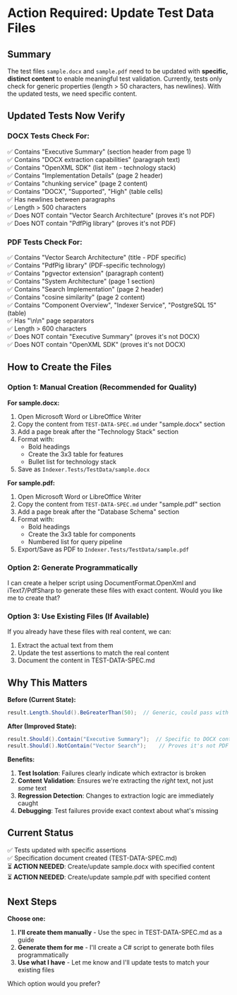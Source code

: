 # Action Required: Update Test Data Files

## Summary

The test files `sample.docx` and `sample.pdf` need to be updated with **specific, distinct content** to enable meaningful test validation. Currently, tests only check for generic properties (length > 50 characters, has newlines). With the updated tests, we need specific content.

## Updated Tests Now Verify

### DOCX Tests Check For:
✅ Contains "Executive Summary" (section header from page 1)  
✅ Contains "DOCX extraction capabilities" (paragraph text)  
✅ Contains "OpenXML SDK" (list item - technology stack)  
✅ Contains "Implementation Details" (page 2 header)  
✅ Contains "chunking service" (page 2 content)  
✅ Contains "DOCX", "Supported", "High" (table cells)  
✅ Has newlines between paragraphs  
✅ Length > 500 characters  
✅ Does NOT contain "Vector Search Architecture" (proves it's not PDF)  
✅ Does NOT contain "PdfPig library" (proves it's not PDF)  

### PDF Tests Check For:
✅ Contains "Vector Search Architecture" (title - PDF specific)  
✅ Contains "PdfPig library" (PDF-specific technology)  
✅ Contains "pgvector extension" (paragraph content)  
✅ Contains "System Architecture" (page 1 section)  
✅ Contains "Search Implementation" (page 2 header)  
✅ Contains "cosine similarity" (page 2 content)  
✅ Contains "Component Overview", "Indexer Service", "PostgreSQL 15" (table)  
✅ Has "\n\n" page separators  
✅ Length > 600 characters  
✅ Does NOT contain "Executive Summary" (proves it's not DOCX)  
✅ Does NOT contain "OpenXML SDK" (proves it's not DOCX)  

## How to Create the Files

### Option 1: Manual Creation (Recommended for Quality)

**For sample.docx:**
1. Open Microsoft Word or LibreOffice Writer
2. Copy the content from `TEST-DATA-SPEC.md` under "sample.docx" section
3. Add a page break after the "Technology Stack" section
4. Format with:
   - Bold headings
   - Create the 3x3 table for features
   - Bullet list for technology stack
5. Save as `Indexer.Tests/TestData/sample.docx`

**For sample.pdf:**
1. Open Microsoft Word or LibreOffice Writer  
2. Copy the content from `TEST-DATA-SPEC.md` under "sample.pdf" section
3. Add a page break after the "Database Schema" section
4. Format with:
   - Bold headings
   - Create the 3x3 table for components
   - Numbered list for query pipeline
5. Export/Save as PDF to `Indexer.Tests/TestData/sample.pdf`

### Option 2: Generate Programmatically

I can create a helper script using DocumentFormat.OpenXml and iText7/PdfSharp to generate these files with exact content. Would you like me to create that?

### Option 3: Use Existing Files (If Available)

If you already have these files with real content, we can:
1. Extract the actual text from them
2. Update the test assertions to match the real content
3. Document the content in TEST-DATA-SPEC.md

## Why This Matters

**Before (Current State):**
```csharp
result.Length.Should().BeGreaterThan(50);  // Generic, could pass with wrong file
```

**After (Improved State):**
```csharp
result.Should().Contain("Executive Summary");  // Specific to DOCX content
result.Should().NotContain("Vector Search");    // Proves it's not PDF
```

**Benefits:**
1. **Test Isolation**: Failures clearly indicate which extractor is broken
2. **Content Validation**: Ensures we're extracting the *right* text, not just *some* text
3. **Regression Detection**: Changes to extraction logic are immediately caught
4. **Debugging**: Test failures provide exact context about what's missing

## Current Status

✅ Tests updated with specific assertions  
✅ Specification document created (TEST-DATA-SPEC.md)  
⏳ **ACTION NEEDED**: Create/update sample.docx with specified content  
⏳ **ACTION NEEDED**: Create/update sample.pdf with specified content  

## Next Steps

**Choose one:**

1. **I'll create them manually** - Use the spec in TEST-DATA-SPEC.md as a guide
2. **Generate them for me** - I'll create a C# script to generate both files programmatically
3. **Use what I have** - Let me know and I'll update tests to match your existing files

Which option would you prefer?
